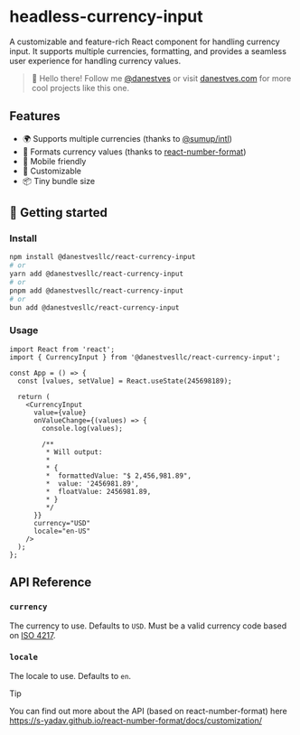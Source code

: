 # headless-currency-input

A customizable and feature-rich React component for handling currency input. It supports multiple currencies, formatting, and provides a seamless user experience for handling currency values.

> 👋 Hello there! Follow me [@danestves](https://twitter.com/danestves) or visit [danestves.com](https://danestves.com) for more cool projects like this one.

## Features

- 🌍 Supports multiple currencies (thanks to [@sumup/intl](https://github.com/sumup-oss/intl-js))
- 📝 Formats currency values (thanks to [react-number-format](https://github.com/s-yadav/react-number-format))
- 📱 Mobile friendly
- 🎨 Customizable
- 📦 Tiny bundle size

## 🏃 Getting started

### Install

```bash
npm install @danestvesllc/react-currency-input
# or
yarn add @danestvesllc/react-currency-input
# or
pnpm add @danestvesllc/react-currency-input
# or
bun add @danestvesllc/react-currency-input
```

### Usage

```tsx
import React from 'react';
import { CurrencyInput } from '@danestvesllc/react-currency-input';

const App = () => {
  const [values, setValue] = React.useState(245698189);

  return (
    <CurrencyInput
      value={value}
      onValueChange={(values) => {
        console.log(values);

        /**
         * Will output:
         *
         * {
         *  formattedValue: "$ 2,456,981.89",
         *  value: '2456981.89',
         *  floatValue: 2456981.89,
         * }
         */
      }}
      currency="USD"
      locale="en-US"
    />
  );
};
```

## API Reference

### `currency`

The currency to use. Defaults to `USD`. Must be a valid currency code based on [ISO 4217](https://en.wikipedia.org/wiki/ISO_4217).

### `locale`

The locale to use. Defaults to `en`.


> [!TIP]
> You can find out more about the API (based on react-number-format) here https://s-yadav.github.io/react-number-format/docs/customization/
